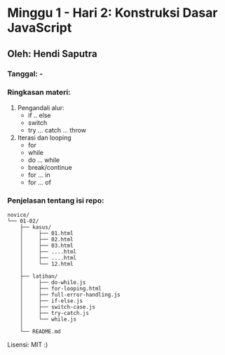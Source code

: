 # Minggu 1 - Hari 2: Konstruksi Dasar JavaScript

## Oleh: Hendi Saputra

### Tanggal: -

### Ringkasan materi:
1. Pengandali alur:
    * if .. else
    * switch
    * try ... catch ... throw
2. Iterasi dan looping
    * for
    * while
    * do ... while
    * break/continue
    * for ... in
    * for ... of

### Penjelasan tentang isi repo:
```
novice/
└── 01-02/
    ├── kasus/
    │     ├── 01.html       
    │     ├── 02.html      
    │     ├── 03.html
    │     ├── ....html
    │     ├── ....html
    │     └── 12.html
    │            
    ├── latihan/
    │     ├── do-while.js
    │     ├── for-looping.html
    │     ├── full-error-handling.js
    │     ├── if-else.js
    │     ├── switch-case.js
    │     ├── try-catch.js
    │     └── while.js
    │            
    └── README.md          

```

Lisensi: MIT :)